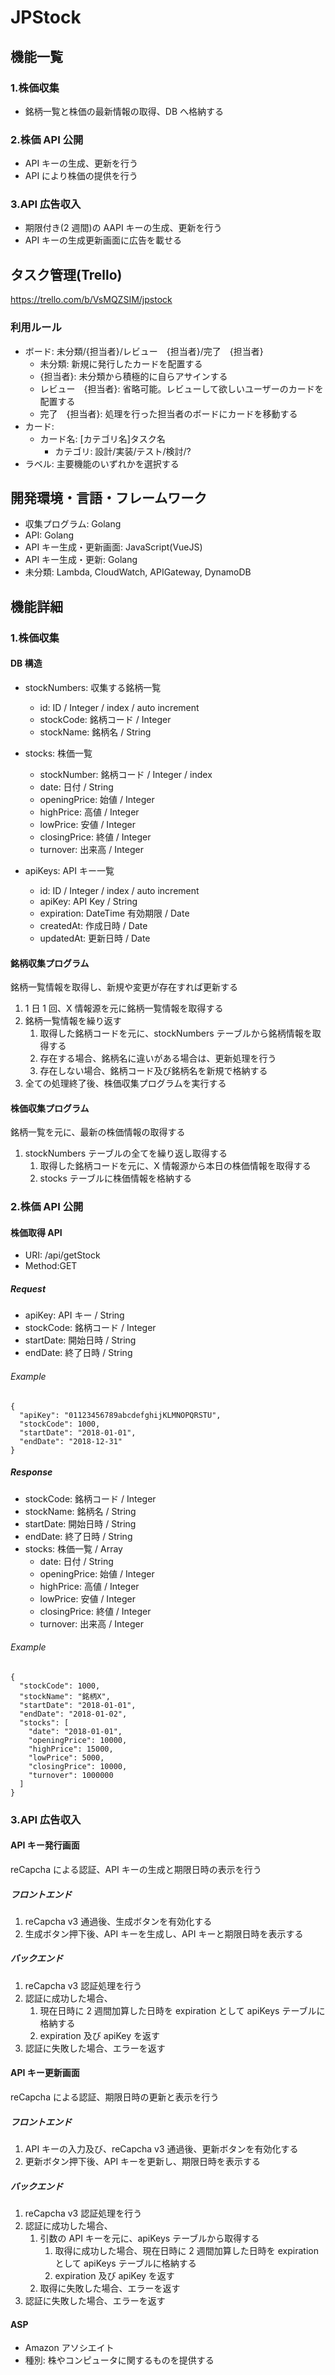 # JPStock

## 機能一覧

### 1.株価収集

- 銘柄一覧と株価の最新情報の取得、DB へ格納する

### 2.株価 API 公開

- API キーの生成、更新を行う
- API により株価の提供を行う

### 3.API 広告収入

- 期限付き(2 週間)の AAPI キーの生成、更新を行う
- API キーの生成更新画面に広告を載せる

## タスク管理(Trello)

https://trello.com/b/VsMQZSIM/jpstock

### 利用ルール

- ボード: 未分類/\{担当者\}/レビュー　{担当者\}/完了　{担当者\}
  - 未分類: 新規に発行したカードを配置する
  - {担当者\}: 未分類から積極的に自らアサインする
  - レビュー　{担当者\}: 省略可能。レビューして欲しいユーザーのカードを配置する
  - 完了　{担当者\}: 処理を行った担当者のボードにカードを移動する
- カード:
  - カード名: \[カテゴリ名\]タスク名
    - カテゴリ: 設計/実装/テスト/検討/?
- ラベル: 主要機能のいずれかを選択する

## 開発環境・言語・フレームワーク

- 収集プログラム: Golang
- API: Golang
- API キー生成・更新画面: JavaScript(VueJS)
- API キー生成・更新: Golang
- 未分類: Lambda, CloudWatch, APIGateway, DynamoDB

## 機能詳細

### 1.株価収集

#### DB 構造

- stockNumbers: 収集する銘柄一覧
  - id: ID / Integer / index / auto increment
  - stockCode: 銘柄コード / Integer
  - stockName: 銘柄名 / String
- stocks: 株価一覧
  - stockNumber: 銘柄コード / Integer / index
  - date: 日付 / String
  - openingPrice: 始値 / Integer
  - highPrice: 高値 / Integer
  - lowPrice: 安値 / Integer
  - closingPrice: 終値 / Integer
  - turnover: 出来高 / Integer
- apiKeys: API キー一覧

  - id: ID / Integer / index / auto increment
  - apiKey: API Key / String
  - expiration: DateTime 有効期限 / Date
  - createdAt: 作成日時 / Date
  - updatedAt: 更新日時 / Date

#### 銘柄収集プログラム

銘柄一覧情報を取得し、新規や変更が存在すれば更新する

1. 1 日 1 回、X 情報源を元に銘柄一覧情報を取得する
2. 銘柄一覧情報を繰り返す
   1. 取得した銘柄コードを元に、stockNumbers テーブルから銘柄情報を取得する
   2. 存在する場合、銘柄名に違いがある場合は、更新処理を行う
   3. 存在しない場合、銘柄コード及び銘柄名を新規で格納する
3. 全ての処理終了後、株価収集プログラムを実行する

#### 株価収集プログラム

銘柄一覧を元に、最新の株価情報の取得する

1. stockNumbers テーブルの全てを繰り返し取得する
   1. 取得した銘柄コードを元に、X 情報源から本日の株価情報を取得する
   2. stocks テーブルに株価情報を格納する

### 2.株価 API 公開

#### 株価取得 API

- URI: /api/getStock
- Method:GET

##### Request

- apiKey: API キー / String
- stockCode: 銘柄コード / Integer
- startDate: 開始日時 / String
- endDate: 終了日時 / String

###### Example

```
{
  "apiKey": "01123456789abcdefghijKLMNOPQRSTU",
  "stockCode": 1000,
  "startDate": "2018-01-01",
  "endDate": "2018-12-31"
}
```

##### Response

- stockCode: 銘柄コード / Integer
- stockName: 銘柄名 / String
- startDate: 開始日時 / String
- endDate: 終了日時 / String
- stocks: 株価一覧 / Array
  - date: 日付 / String
  - openingPrice: 始値 / Integer
  - highPrice: 高値 / Integer
  - lowPrice: 安値 / Integer
  - closingPrice: 終値 / Integer
  - turnover: 出来高 / Integer

###### Example

```
{
  "stockCode": 1000,
  "stockName": "銘柄X",
  "startDate": "2018-01-01",
  "endDate": "2018-01-02",
  "stocks": [
    "date": "2018-01-01",
    "openingPrice": 10000,
    "highPrice": 15000,
    "lowPrice": 5000,
    "closingPrice": 10000,
    "turnover": 1000000
  ]
}
```

### 3.API 広告収入

#### API キー発行画面

reCapcha による認証、API キーの生成と期限日時の表示を行う

##### フロントエンド

1. reCapcha v3 通過後、生成ボタンを有効化する
2. 生成ボタン押下後、API キーを生成し、API キーと期限日時を表示する

##### バックエンド

1. reCapcha v3 認証処理を行う
2. 認証に成功した場合、
   1. 現在日時に 2 週間加算した日時を expiration として apiKeys テーブルに格納する
   2. expiration 及び apiKey を返す
3. 認証に失敗した場合、エラーを返す

#### API キー更新画面

reCapcha による認証、期限日時の更新と表示を行う

##### フロントエンド

1. API キーの入力及び、reCapcha v3 通過後、更新ボタンを有効化する
2. 更新ボタン押下後、API キーを更新し、期限日時を表示する

##### バックエンド

1. reCapcha v3 認証処理を行う
2. 認証に成功した場合、
   1. 引数の API キーを元に、apiKeys テーブルから取得する
      1. 取得に成功した場合、現在日時に 2 週間加算した日時を expiration として apiKeys テーブルに格納する
      2. expiration 及び apiKey を返す
   2. 取得に失敗した場合、エラーを返す
3. 認証に失敗した場合、エラーを返す

#### ASP

- Amazon アソシエイト
- 種別: 株やコンピュータに関するものを提供する
